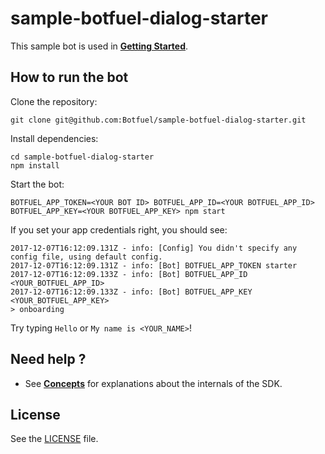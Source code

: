 # sample-botfuel-dialog-starter

This sample bot is used in [**Getting Started**](https://github.com/Botfuel/botfuel-dialog/blob/master/GETTING_STARTED.md).

## How to run the bot

Clone the repository:

```shell
git clone git@github.com:Botfuel/sample-botfuel-dialog-starter.git
```

Install dependencies:

```shell
cd sample-botfuel-dialog-starter
npm install
```

Start the bot:

```shell
BOTFUEL_APP_TOKEN=<YOUR BOT ID> BOTFUEL_APP_ID=<YOUR BOTFUEL_APP_ID> BOTFUEL_APP_KEY=<YOUR BOTFUEL_APP_KEY> npm start
```

If you set your app credentials right, you should see:

```shell
2017-12-07T16:12:09.131Z - info: [Config] You didn't specify any config file, using default config.
2017-12-07T16:12:09.131Z - info: [Bot] BOTFUEL_APP_TOKEN starter
2017-12-07T16:12:09.133Z - info: [Bot] BOTFUEL_APP_ID <YOUR_BOTFUEL_APP_ID>
2017-12-07T16:12:09.133Z - info: [Bot] BOTFUEL_APP_KEY <YOUR_BOTFUEL_APP_KEY>
> onboarding
```

Try typing `Hello` or `My name is <YOUR_NAME>`!

## Need help ?

- See [**Concepts**](https://github.com/Botfuel/botfuel-dialog/blob/master/CONCEPTS.md) for explanations about the internals of the SDK.

## License

See the [LICENSE](LICENSE.md) file.

